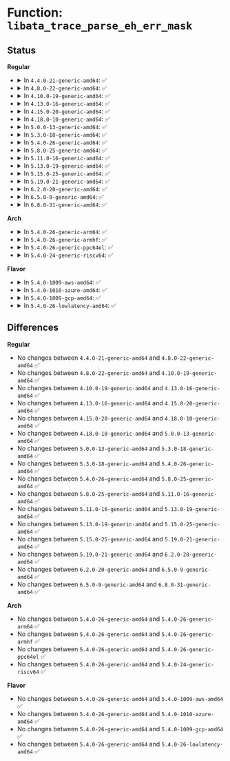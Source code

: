 # Function: <code>libata_trace_parse_eh_err_mask</code>

## Status
<b>Regular</b>
<ul>
<li>
<details>
<summary>In <code>4.4.0-21-generic-amd64</code>: ✅</summary>

```c
const char * libata_trace_parse_eh_err_mask(struct trace_seq * p, unsigned int eh_err_mask)
```

```json
{
  "name": "libata_trace_parse_eh_err_mask",
  "collision_type": "Unique Global",
  "inline_type": "No",
  "funcs": [
    {
      "addr": 18446744071584987520,
      "name": "libata_trace_parse_eh_err_mask",
      "external": true,
      "loc": "drivers/ata/libata-trace.c:82",
      "file": "drivers/ata/libata-trace.c",
      "inline": "seen, unknown",
      "caller_inline": [],
      "caller_func": [
        "drivers/ata/libata-core.c:trace_raw_output_ata_eh_link_autopsy_qc",
        "drivers/ata/libata-core.c:trace_raw_output_ata_eh_link_autopsy"
      ]
    }
  ],
  "symbols": [
    {
      "addr": 18446744071584987520,
      "name": "libata_trace_parse_eh_err_mask",
      "section": ".text",
      "bind": "STB_GLOBAL",
      "size": 514
    }
  ]
}
```
</details>
</li>
<li>
<details>
<summary>In <code>4.8.0-22-generic-amd64</code>: ✅</summary>

```c
const char * libata_trace_parse_eh_err_mask(struct trace_seq * p, unsigned int eh_err_mask)
```

```json
{
  "name": "libata_trace_parse_eh_err_mask",
  "collision_type": "Unique Global",
  "inline_type": "No",
  "funcs": [
    {
      "addr": 18446744071585355120,
      "name": "libata_trace_parse_eh_err_mask",
      "external": true,
      "loc": "drivers/ata/libata-trace.c:82",
      "file": "drivers/ata/libata-trace.c",
      "inline": "seen, unknown",
      "caller_inline": [],
      "caller_func": [
        "drivers/ata/libata-core.c:trace_raw_output_ata_eh_link_autopsy_qc",
        "drivers/ata/libata-core.c:trace_raw_output_ata_eh_link_autopsy"
      ]
    }
  ],
  "symbols": [
    {
      "addr": 18446744071585355120,
      "name": "libata_trace_parse_eh_err_mask",
      "section": ".text",
      "bind": "STB_GLOBAL",
      "size": 514
    }
  ]
}
```
</details>
</li>
<li>
<details>
<summary>In <code>4.10.0-19-generic-amd64</code>: ✅</summary>

```c
const char * libata_trace_parse_eh_err_mask(struct trace_seq * p, unsigned int eh_err_mask)
```

```json
{
  "name": "libata_trace_parse_eh_err_mask",
  "collision_type": "Unique Global",
  "inline_type": "No",
  "funcs": [
    {
      "addr": 18446744071585555984,
      "name": "libata_trace_parse_eh_err_mask",
      "external": true,
      "loc": "drivers/ata/libata-trace.c:82",
      "file": "drivers/ata/libata-trace.c",
      "inline": "seen, unknown",
      "caller_inline": [],
      "caller_func": [
        "drivers/ata/libata-core.c:trace_raw_output_ata_eh_link_autopsy_qc",
        "drivers/ata/libata-core.c:trace_raw_output_ata_eh_link_autopsy"
      ]
    }
  ],
  "symbols": [
    {
      "addr": 18446744071585555984,
      "name": "libata_trace_parse_eh_err_mask",
      "section": ".text",
      "bind": "STB_GLOBAL",
      "size": 514
    }
  ]
}
```
</details>
</li>
<li>
<details>
<summary>In <code>4.13.0-16-generic-amd64</code>: ✅</summary>

```c
const char * libata_trace_parse_eh_err_mask(struct trace_seq * p, unsigned int eh_err_mask)
```

```json
{
  "name": "libata_trace_parse_eh_err_mask",
  "collision_type": "Unique Global",
  "inline_type": "No",
  "funcs": [
    {
      "addr": 18446744071585639840,
      "name": "libata_trace_parse_eh_err_mask",
      "external": true,
      "loc": "drivers/ata/libata-trace.c:82",
      "file": "drivers/ata/libata-trace.c",
      "inline": "seen, unknown",
      "caller_inline": [],
      "caller_func": [
        "drivers/ata/libata-core.c:trace_raw_output_ata_eh_link_autopsy_qc",
        "drivers/ata/libata-core.c:trace_raw_output_ata_eh_link_autopsy"
      ]
    }
  ],
  "symbols": [
    {
      "addr": 18446744071585639840,
      "name": "libata_trace_parse_eh_err_mask",
      "section": ".text",
      "bind": "STB_GLOBAL",
      "size": 514
    }
  ]
}
```
</details>
</li>
<li>
<details>
<summary>In <code>4.15.0-20-generic-amd64</code>: ✅</summary>

```c
const char * libata_trace_parse_eh_err_mask(struct trace_seq * p, unsigned int eh_err_mask)
```

```json
{
  "name": "libata_trace_parse_eh_err_mask",
  "collision_type": "Unique Global",
  "inline_type": "No",
  "funcs": [
    {
      "addr": 18446744071586071552,
      "name": "libata_trace_parse_eh_err_mask",
      "external": true,
      "loc": "drivers/ata/libata-trace.c:82",
      "file": "drivers/ata/libata-trace.c",
      "inline": "seen, unknown",
      "caller_inline": [],
      "caller_func": [
        "drivers/ata/libata-core.c:trace_raw_output_ata_eh_link_autopsy_qc",
        "drivers/ata/libata-core.c:trace_raw_output_ata_eh_link_autopsy"
      ]
    }
  ],
  "symbols": [
    {
      "addr": 18446744071586071552,
      "name": "libata_trace_parse_eh_err_mask",
      "section": ".text",
      "bind": "STB_GLOBAL",
      "size": 514
    }
  ]
}
```
</details>
</li>
<li>
<details>
<summary>In <code>4.18.0-10-generic-amd64</code>: ✅</summary>

```c
const char * libata_trace_parse_eh_err_mask(struct trace_seq * p, unsigned int eh_err_mask)
```

```json
{
  "name": "libata_trace_parse_eh_err_mask",
  "collision_type": "Unique Global",
  "inline_type": "No",
  "funcs": [
    {
      "addr": 18446744071586319520,
      "name": "libata_trace_parse_eh_err_mask",
      "external": true,
      "loc": "drivers/ata/libata-trace.c:82",
      "file": "drivers/ata/libata-trace.c",
      "inline": "seen, unknown",
      "caller_inline": [],
      "caller_func": [
        "drivers/ata/libata-core.c:trace_raw_output_ata_eh_link_autopsy_qc",
        "drivers/ata/libata-core.c:trace_raw_output_ata_eh_link_autopsy"
      ]
    }
  ],
  "symbols": [
    {
      "addr": 18446744071586319520,
      "name": "libata_trace_parse_eh_err_mask",
      "section": ".text",
      "bind": "STB_GLOBAL",
      "size": 513
    }
  ]
}
```
</details>
</li>
<li>
<details>
<summary>In <code>5.0.0-13-generic-amd64</code>: ✅</summary>

```c
const char * libata_trace_parse_eh_err_mask(struct trace_seq * p, unsigned int eh_err_mask)
```

```json
{
  "name": "libata_trace_parse_eh_err_mask",
  "collision_type": "Unique Global",
  "inline_type": "No",
  "funcs": [
    {
      "addr": 18446744071586461072,
      "name": "libata_trace_parse_eh_err_mask",
      "external": true,
      "loc": "drivers/ata/libata-trace.c:82",
      "file": "drivers/ata/libata-trace.c",
      "inline": "seen, unknown",
      "caller_inline": [],
      "caller_func": [
        "drivers/ata/libata-core.c:trace_raw_output_ata_eh_link_autopsy_qc",
        "drivers/ata/libata-core.c:trace_raw_output_ata_eh_link_autopsy"
      ]
    }
  ],
  "symbols": [
    {
      "addr": 18446744071586461072,
      "name": "libata_trace_parse_eh_err_mask",
      "section": ".text",
      "bind": "STB_GLOBAL",
      "size": 513
    }
  ]
}
```
</details>
</li>
<li>
<details>
<summary>In <code>5.3.0-18-generic-amd64</code>: ✅</summary>

```c
const char * libata_trace_parse_eh_err_mask(struct trace_seq * p, unsigned int eh_err_mask)
```

```json
{
  "name": "libata_trace_parse_eh_err_mask",
  "collision_type": "Unique Global",
  "inline_type": "No",
  "funcs": [
    {
      "addr": 18446744071586706288,
      "name": "libata_trace_parse_eh_err_mask",
      "external": true,
      "loc": "drivers/ata/libata-trace.c:69",
      "file": "drivers/ata/libata-trace.c",
      "inline": "seen, unknown",
      "caller_inline": [],
      "caller_func": [
        "drivers/ata/libata-core.c:trace_raw_output_ata_eh_link_autopsy_qc",
        "drivers/ata/libata-core.c:trace_raw_output_ata_eh_link_autopsy"
      ]
    }
  ],
  "symbols": [
    {
      "addr": 18446744071586706288,
      "name": "libata_trace_parse_eh_err_mask",
      "section": ".text",
      "bind": "STB_GLOBAL",
      "size": 465
    }
  ]
}
```
</details>
</li>
<li>
<details>
<summary>In <code>5.4.0-26-generic-amd64</code>: ✅</summary>

```c
const char * libata_trace_parse_eh_err_mask(struct trace_seq * p, unsigned int eh_err_mask)
```

```json
{
  "name": "libata_trace_parse_eh_err_mask",
  "collision_type": "Unique Global",
  "inline_type": "No",
  "funcs": [
    {
      "addr": 18446744071586852912,
      "name": "libata_trace_parse_eh_err_mask",
      "external": true,
      "loc": "drivers/ata/libata-trace.c:69",
      "file": "drivers/ata/libata-trace.c",
      "inline": "seen, unknown",
      "caller_inline": [],
      "caller_func": [
        "drivers/ata/libata-core.c:trace_raw_output_ata_eh_link_autopsy_qc",
        "drivers/ata/libata-core.c:trace_raw_output_ata_eh_link_autopsy"
      ]
    }
  ],
  "symbols": [
    {
      "addr": 18446744071586852912,
      "name": "libata_trace_parse_eh_err_mask",
      "section": ".text",
      "bind": "STB_GLOBAL",
      "size": 465
    }
  ]
}
```
</details>
</li>
<li>
<details>
<summary>In <code>5.8.0-25-generic-amd64</code>: ✅</summary>

```c
const char * libata_trace_parse_eh_err_mask(struct trace_seq * p, unsigned int eh_err_mask)
```

```json
{
  "name": "libata_trace_parse_eh_err_mask",
  "collision_type": "Unique Global",
  "inline_type": "No",
  "funcs": [
    {
      "addr": 18446744071587655056,
      "name": "libata_trace_parse_eh_err_mask",
      "external": true,
      "loc": "drivers/ata/libata-trace.c:69",
      "file": "drivers/ata/libata-trace.c",
      "inline": "seen, unknown",
      "caller_inline": [],
      "caller_func": [
        "drivers/ata/libata-core.c:trace_raw_output_ata_eh_link_autopsy_qc",
        "drivers/ata/libata-core.c:trace_raw_output_ata_eh_link_autopsy"
      ]
    }
  ],
  "symbols": [
    {
      "addr": 18446744071587655056,
      "name": "libata_trace_parse_eh_err_mask",
      "section": ".text",
      "bind": "STB_GLOBAL",
      "size": 465
    }
  ]
}
```
</details>
</li>
<li>
<details>
<summary>In <code>5.11.0-16-generic-amd64</code>: ✅</summary>

```c
const char * libata_trace_parse_eh_err_mask(struct trace_seq * p, unsigned int eh_err_mask)
```

```json
{
  "name": "libata_trace_parse_eh_err_mask",
  "collision_type": "Unique Global",
  "inline_type": "No",
  "funcs": [
    {
      "addr": 18446744071587716000,
      "name": "libata_trace_parse_eh_err_mask",
      "external": true,
      "loc": "drivers/ata/libata-trace.c:69",
      "file": "drivers/ata/libata-trace.c",
      "inline": "seen, unknown",
      "caller_inline": [],
      "caller_func": [
        "drivers/ata/libata-core.c:trace_raw_output_ata_eh_link_autopsy_qc",
        "drivers/ata/libata-core.c:trace_raw_output_ata_eh_link_autopsy"
      ]
    }
  ],
  "symbols": [
    {
      "addr": 18446744071587716000,
      "name": "libata_trace_parse_eh_err_mask",
      "section": ".text",
      "bind": "STB_GLOBAL",
      "size": 465
    }
  ]
}
```
</details>
</li>
<li>
<details>
<summary>In <code>5.13.0-19-generic-amd64</code>: ✅</summary>

```c
const char * libata_trace_parse_eh_err_mask(struct trace_seq * p, unsigned int eh_err_mask)
```

```json
{
  "name": "libata_trace_parse_eh_err_mask",
  "collision_type": "Unique Global",
  "inline_type": "No",
  "funcs": [
    {
      "addr": 18446744071587595168,
      "name": "libata_trace_parse_eh_err_mask",
      "external": true,
      "loc": "drivers/ata/libata-trace.c:69",
      "file": "drivers/ata/libata-trace.c",
      "inline": "seen, unknown",
      "caller_inline": [],
      "caller_func": [
        "drivers/ata/libata-core.c:trace_raw_output_ata_eh_link_autopsy_qc",
        "drivers/ata/libata-core.c:trace_raw_output_ata_eh_link_autopsy"
      ]
    }
  ],
  "symbols": [
    {
      "addr": 18446744071587595168,
      "name": "libata_trace_parse_eh_err_mask",
      "section": ".text",
      "bind": "STB_GLOBAL",
      "size": 464
    }
  ]
}
```
</details>
</li>
<li>
<details>
<summary>In <code>5.15.0-25-generic-amd64</code>: ✅</summary>

```c
const char * libata_trace_parse_eh_err_mask(struct trace_seq * p, unsigned int eh_err_mask)
```

```json
{
  "name": "libata_trace_parse_eh_err_mask",
  "collision_type": "Unique Global",
  "inline_type": "No",
  "funcs": [
    {
      "addr": 18446744071588179392,
      "name": "libata_trace_parse_eh_err_mask",
      "external": true,
      "loc": "drivers/ata/libata-trace.c:69",
      "file": "drivers/ata/libata-trace.c",
      "inline": "seen, unknown",
      "caller_inline": [],
      "caller_func": [
        "drivers/ata/libata-core.c:trace_raw_output_ata_eh_link_autopsy_qc",
        "drivers/ata/libata-core.c:trace_raw_output_ata_eh_link_autopsy"
      ]
    }
  ],
  "symbols": [
    {
      "addr": 18446744071588179392,
      "name": "libata_trace_parse_eh_err_mask",
      "section": ".text",
      "bind": "STB_GLOBAL",
      "size": 464
    }
  ]
}
```
</details>
</li>
<li>
<details>
<summary>In <code>5.19.0-21-generic-amd64</code>: ✅</summary>

```c
const char * libata_trace_parse_eh_err_mask(struct trace_seq * p, unsigned int eh_err_mask)
```

```json
{
  "name": "libata_trace_parse_eh_err_mask",
  "collision_type": "Unique Global",
  "inline_type": "No",
  "funcs": [
    {
      "addr": 18446744071589561072,
      "name": "libata_trace_parse_eh_err_mask",
      "external": true,
      "loc": "drivers/ata/libata-trace.c:87",
      "file": "drivers/ata/libata-trace.c",
      "inline": "seen, unknown",
      "caller_inline": [],
      "caller_func": [
        "drivers/ata/libata-core.c:trace_raw_output_ata_eh_link_autopsy_qc",
        "drivers/ata/libata-core.c:trace_raw_output_ata_eh_link_autopsy"
      ]
    }
  ],
  "symbols": [
    {
      "addr": 18446744071589561072,
      "name": "libata_trace_parse_eh_err_mask",
      "section": ".text",
      "bind": "STB_GLOBAL",
      "size": 523
    }
  ]
}
```
</details>
</li>
<li>
<details>
<summary>In <code>6.2.0-20-generic-amd64</code>: ✅</summary>

```c
const char * libata_trace_parse_eh_err_mask(struct trace_seq * p, unsigned int eh_err_mask)
```

```json
{
  "name": "libata_trace_parse_eh_err_mask",
  "collision_type": "Unique Global",
  "inline_type": "No",
  "funcs": [
    {
      "addr": 18446744071591154272,
      "name": "libata_trace_parse_eh_err_mask",
      "external": true,
      "loc": "drivers/ata/libata-trace.c:87",
      "file": "drivers/ata/libata-trace.c",
      "inline": "seen, unknown",
      "caller_inline": [],
      "caller_func": [
        "drivers/ata/libata-core.c:trace_raw_output_ata_eh_link_autopsy_qc",
        "drivers/ata/libata-core.c:trace_raw_output_ata_eh_link_autopsy"
      ]
    }
  ],
  "symbols": [
    {
      "addr": 18446744071591154272,
      "name": "libata_trace_parse_eh_err_mask",
      "section": ".text",
      "bind": "STB_GLOBAL",
      "size": 523
    }
  ]
}
```
</details>
</li>
<li>
<details>
<summary>In <code>6.5.0-9-generic-amd64</code>: ✅</summary>

```c
const char * libata_trace_parse_eh_err_mask(struct trace_seq * p, unsigned int eh_err_mask)
```

```json
{
  "name": "libata_trace_parse_eh_err_mask",
  "collision_type": "Unique Global",
  "inline_type": "No",
  "funcs": [
    {
      "addr": 18446744071591512752,
      "name": "libata_trace_parse_eh_err_mask",
      "external": true,
      "loc": "drivers/ata/libata-trace.c:87",
      "file": "drivers/ata/libata-trace.c",
      "inline": "seen, unknown",
      "caller_inline": [],
      "caller_func": [
        "drivers/ata/libata-core.c:trace_raw_output_ata_eh_link_autopsy_qc",
        "drivers/ata/libata-core.c:trace_raw_output_ata_eh_link_autopsy"
      ]
    }
  ],
  "symbols": [
    {
      "addr": 18446744071591512752,
      "name": "libata_trace_parse_eh_err_mask",
      "section": ".text",
      "bind": "STB_GLOBAL",
      "size": 523
    }
  ]
}
```
</details>
</li>
<li>
<details>
<summary>In <code>6.8.0-31-generic-amd64</code>: ✅</summary>

```c
const char * libata_trace_parse_eh_err_mask(struct trace_seq * p, unsigned int eh_err_mask)
```

```json
{
  "name": "libata_trace_parse_eh_err_mask",
  "collision_type": "Unique Global",
  "inline_type": "No",
  "funcs": [
    {
      "addr": 18446744071591861424,
      "name": "libata_trace_parse_eh_err_mask",
      "external": true,
      "loc": "drivers/ata/libata-trace.c:87",
      "file": "drivers/ata/libata-trace.c",
      "inline": "seen, unknown",
      "caller_inline": [],
      "caller_func": [
        "drivers/ata/libata-core.c:trace_raw_output_ata_eh_link_autopsy_qc",
        "drivers/ata/libata-core.c:trace_raw_output_ata_eh_link_autopsy"
      ]
    }
  ],
  "symbols": [
    {
      "addr": 18446744071591861424,
      "name": "libata_trace_parse_eh_err_mask",
      "section": ".text",
      "bind": "STB_GLOBAL",
      "size": 523
    }
  ]
}
```
</details>
</li>
</ul>
<b>Arch</b>
<ul>
<li>
<details>
<summary>In <code>5.4.0-26-generic-arm64</code>: ✅</summary>

```c
const char * libata_trace_parse_eh_err_mask(struct trace_seq * p, unsigned int eh_err_mask)
```

```json
{
  "name": "libata_trace_parse_eh_err_mask",
  "collision_type": "Unique Global",
  "inline_type": "No",
  "funcs": [
    {
      "addr": 18446603336499784896,
      "name": "libata_trace_parse_eh_err_mask",
      "external": true,
      "loc": "drivers/ata/libata-trace.c:69",
      "file": "drivers/ata/libata-trace.c",
      "inline": "seen, unknown",
      "caller_inline": [],
      "caller_func": [
        "drivers/ata/libata-core.c:trace_raw_output_ata_eh_link_autopsy_qc",
        "drivers/ata/libata-core.c:trace_raw_output_ata_eh_link_autopsy"
      ]
    }
  ],
  "symbols": [
    {
      "addr": 18446603336499784896,
      "name": "libata_trace_parse_eh_err_mask",
      "section": ".text",
      "bind": "STB_GLOBAL",
      "size": 468
    }
  ]
}
```
</details>
</li>
<li>
<details>
<summary>In <code>5.4.0-26-generic-armhf</code>: ✅</summary>

```c
const char * libata_trace_parse_eh_err_mask(struct trace_seq * p, unsigned int eh_err_mask)
```

```json
{
  "name": "libata_trace_parse_eh_err_mask",
  "collision_type": "Unique Global",
  "inline_type": "No",
  "funcs": [
    {
      "addr": 3232227484,
      "name": "libata_trace_parse_eh_err_mask",
      "external": true,
      "loc": "drivers/ata/libata-trace.c:69",
      "file": "drivers/ata/libata-trace.c",
      "inline": "seen, unknown",
      "caller_inline": [],
      "caller_func": [
        "drivers/ata/libata-core.c:trace_raw_output_ata_eh_link_autopsy_qc",
        "drivers/ata/libata-core.c:trace_raw_output_ata_eh_link_autopsy"
      ]
    }
  ],
  "symbols": [
    {
      "addr": 3232227484,
      "name": "libata_trace_parse_eh_err_mask",
      "section": ".text",
      "bind": "STB_GLOBAL",
      "size": 476
    }
  ]
}
```
</details>
</li>
<li>
<details>
<summary>In <code>5.4.0-26-generic-ppc64el</code>: ✅</summary>

```c
const char * libata_trace_parse_eh_err_mask(struct trace_seq * p, unsigned int eh_err_mask)
```

```json
{
  "name": "libata_trace_parse_eh_err_mask",
  "collision_type": "Unique Global",
  "inline_type": "No",
  "funcs": [
    {
      "addr": 13835058055293133456,
      "name": "libata_trace_parse_eh_err_mask",
      "external": true,
      "loc": "drivers/ata/libata-trace.c:69",
      "file": "drivers/ata/libata-trace.c",
      "inline": "seen, unknown",
      "caller_inline": [],
      "caller_func": [
        "drivers/ata/libata-core.c:trace_raw_output_ata_eh_link_autopsy_qc",
        "drivers/ata/libata-core.c:trace_raw_output_ata_eh_link_autopsy"
      ]
    }
  ],
  "symbols": [
    {
      "addr": 13835058055293133456,
      "name": "libata_trace_parse_eh_err_mask",
      "section": ".text",
      "bind": "STB_GLOBAL",
      "size": 680
    }
  ]
}
```
</details>
</li>
<li>
<details>
<summary>In <code>5.4.0-24-generic-riscv64</code>: ✅</summary>

```c
const char * libata_trace_parse_eh_err_mask(struct trace_seq * p, unsigned int eh_err_mask)
```

```json
{
  "name": "libata_trace_parse_eh_err_mask",
  "collision_type": "Unique Global",
  "inline_type": "No",
  "funcs": [
    {
      "addr": 18446743936276937910,
      "name": "libata_trace_parse_eh_err_mask",
      "external": true,
      "loc": "drivers/ata/libata-trace.c:69",
      "file": "drivers/ata/libata-trace.c",
      "inline": "seen, unknown",
      "caller_inline": [],
      "caller_func": [
        "drivers/ata/libata-core.c:trace_raw_output_ata_eh_link_autopsy_qc",
        "drivers/ata/libata-core.c:trace_raw_output_ata_eh_link_autopsy"
      ]
    }
  ],
  "symbols": [
    {
      "addr": 18446743936276937910,
      "name": "libata_trace_parse_eh_err_mask",
      "section": ".text",
      "bind": "STB_GLOBAL",
      "size": 464
    }
  ]
}
```
</details>
</li>
</ul>
<b>Flavor</b>
<ul>
<li>
<details>
<summary>In <code>5.4.0-1009-aws-amd64</code>: ✅</summary>

```c
const char * libata_trace_parse_eh_err_mask(struct trace_seq * p, unsigned int eh_err_mask)
```

```json
{
  "name": "libata_trace_parse_eh_err_mask",
  "collision_type": "Unique Global",
  "inline_type": "No",
  "funcs": [
    {
      "addr": 18446744071586611440,
      "name": "libata_trace_parse_eh_err_mask",
      "external": true,
      "loc": "drivers/ata/libata-trace.c:69",
      "file": "drivers/ata/libata-trace.c",
      "inline": "seen, unknown",
      "caller_inline": [],
      "caller_func": [
        "drivers/ata/libata-core.c:trace_raw_output_ata_eh_link_autopsy_qc",
        "drivers/ata/libata-core.c:trace_raw_output_ata_eh_link_autopsy"
      ]
    }
  ],
  "symbols": [
    {
      "addr": 18446744071586611440,
      "name": "libata_trace_parse_eh_err_mask",
      "section": ".text",
      "bind": "STB_GLOBAL",
      "size": 465
    }
  ]
}
```
</details>
</li>
<li>
<details>
<summary>In <code>5.4.0-1010-azure-amd64</code>: ✅</summary>

```c
const char * libata_trace_parse_eh_err_mask(struct trace_seq * p, unsigned int eh_err_mask)
```

```json
{
  "name": "libata_trace_parse_eh_err_mask",
  "collision_type": "Unique Global",
  "inline_type": "No",
  "funcs": [
    {
      "addr": 18446744071586479952,
      "name": "libata_trace_parse_eh_err_mask",
      "external": true,
      "loc": "drivers/ata/libata-trace.c:69",
      "file": "drivers/ata/libata-trace.c",
      "inline": "seen, unknown",
      "caller_inline": [],
      "caller_func": [
        "drivers/ata/libata-core.c:trace_raw_output_ata_eh_link_autopsy_qc",
        "drivers/ata/libata-core.c:trace_raw_output_ata_eh_link_autopsy"
      ]
    }
  ],
  "symbols": [
    {
      "addr": 18446744071586479952,
      "name": "libata_trace_parse_eh_err_mask",
      "section": ".text",
      "bind": "STB_GLOBAL",
      "size": 465
    }
  ]
}
```
</details>
</li>
<li>
<details>
<summary>In <code>5.4.0-1009-gcp-amd64</code>: ✅</summary>

```c
const char * libata_trace_parse_eh_err_mask(struct trace_seq * p, unsigned int eh_err_mask)
```

```json
{
  "name": "libata_trace_parse_eh_err_mask",
  "collision_type": "Unique Global",
  "inline_type": "No",
  "funcs": [
    {
      "addr": 18446744071586807472,
      "name": "libata_trace_parse_eh_err_mask",
      "external": true,
      "loc": "drivers/ata/libata-trace.c:69",
      "file": "drivers/ata/libata-trace.c",
      "inline": "seen, unknown",
      "caller_inline": [],
      "caller_func": [
        "drivers/ata/libata-core.c:trace_raw_output_ata_eh_link_autopsy_qc",
        "drivers/ata/libata-core.c:trace_raw_output_ata_eh_link_autopsy"
      ]
    }
  ],
  "symbols": [
    {
      "addr": 18446744071586807472,
      "name": "libata_trace_parse_eh_err_mask",
      "section": ".text",
      "bind": "STB_GLOBAL",
      "size": 465
    }
  ]
}
```
</details>
</li>
<li>
<details>
<summary>In <code>5.4.0-26-lowlatency-amd64</code>: ✅</summary>

```c
const char * libata_trace_parse_eh_err_mask(struct trace_seq * p, unsigned int eh_err_mask)
```

```json
{
  "name": "libata_trace_parse_eh_err_mask",
  "collision_type": "Unique Global",
  "inline_type": "No",
  "funcs": [
    {
      "addr": 18446744071586913568,
      "name": "libata_trace_parse_eh_err_mask",
      "external": true,
      "loc": "drivers/ata/libata-trace.c:69",
      "file": "drivers/ata/libata-trace.c",
      "inline": "seen, unknown",
      "caller_inline": [],
      "caller_func": [
        "drivers/ata/libata-core.c:trace_raw_output_ata_eh_link_autopsy_qc",
        "drivers/ata/libata-core.c:trace_raw_output_ata_eh_link_autopsy"
      ]
    }
  ],
  "symbols": [
    {
      "addr": 18446744071586913568,
      "name": "libata_trace_parse_eh_err_mask",
      "section": ".text",
      "bind": "STB_GLOBAL",
      "size": 465
    }
  ]
}
```
</details>
</li>
</ul>

## Differences
<b>Regular</b>
<ul>
<li>
No changes between <code>4.4.0-21-generic-amd64</code> and <code>4.8.0-22-generic-amd64</code> ✅
</li>
<li>
No changes between <code>4.8.0-22-generic-amd64</code> and <code>4.10.0-19-generic-amd64</code> ✅
</li>
<li>
No changes between <code>4.10.0-19-generic-amd64</code> and <code>4.13.0-16-generic-amd64</code> ✅
</li>
<li>
No changes between <code>4.13.0-16-generic-amd64</code> and <code>4.15.0-20-generic-amd64</code> ✅
</li>
<li>
No changes between <code>4.15.0-20-generic-amd64</code> and <code>4.18.0-10-generic-amd64</code> ✅
</li>
<li>
No changes between <code>4.18.0-10-generic-amd64</code> and <code>5.0.0-13-generic-amd64</code> ✅
</li>
<li>
No changes between <code>5.0.0-13-generic-amd64</code> and <code>5.3.0-18-generic-amd64</code> ✅
</li>
<li>
No changes between <code>5.3.0-18-generic-amd64</code> and <code>5.4.0-26-generic-amd64</code> ✅
</li>
<li>
No changes between <code>5.4.0-26-generic-amd64</code> and <code>5.8.0-25-generic-amd64</code> ✅
</li>
<li>
No changes between <code>5.8.0-25-generic-amd64</code> and <code>5.11.0-16-generic-amd64</code> ✅
</li>
<li>
No changes between <code>5.11.0-16-generic-amd64</code> and <code>5.13.0-19-generic-amd64</code> ✅
</li>
<li>
No changes between <code>5.13.0-19-generic-amd64</code> and <code>5.15.0-25-generic-amd64</code> ✅
</li>
<li>
No changes between <code>5.15.0-25-generic-amd64</code> and <code>5.19.0-21-generic-amd64</code> ✅
</li>
<li>
No changes between <code>5.19.0-21-generic-amd64</code> and <code>6.2.0-20-generic-amd64</code> ✅
</li>
<li>
No changes between <code>6.2.0-20-generic-amd64</code> and <code>6.5.0-9-generic-amd64</code> ✅
</li>
<li>
No changes between <code>6.5.0-9-generic-amd64</code> and <code>6.8.0-31-generic-amd64</code> ✅
</li>
</ul>
<b>Arch</b>
<ul>
<li>
No changes between <code>5.4.0-26-generic-amd64</code> and <code>5.4.0-26-generic-arm64</code> ✅
</li>
<li>
No changes between <code>5.4.0-26-generic-amd64</code> and <code>5.4.0-26-generic-armhf</code> ✅
</li>
<li>
No changes between <code>5.4.0-26-generic-amd64</code> and <code>5.4.0-26-generic-ppc64el</code> ✅
</li>
<li>
No changes between <code>5.4.0-26-generic-amd64</code> and <code>5.4.0-24-generic-riscv64</code> ✅
</li>
</ul>
<b>Flavor</b>
<ul>
<li>
No changes between <code>5.4.0-26-generic-amd64</code> and <code>5.4.0-1009-aws-amd64</code> ✅
</li>
<li>
No changes between <code>5.4.0-26-generic-amd64</code> and <code>5.4.0-1010-azure-amd64</code> ✅
</li>
<li>
No changes between <code>5.4.0-26-generic-amd64</code> and <code>5.4.0-1009-gcp-amd64</code> ✅
</li>
<li>
No changes between <code>5.4.0-26-generic-amd64</code> and <code>5.4.0-26-lowlatency-amd64</code> ✅
</li>
</ul>
